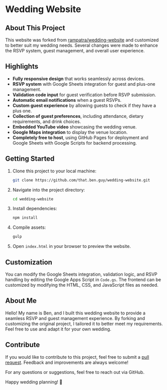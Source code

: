 # Wedding Website

## About This Project  

This website was forked from [rampatra/wedding-website](https://github.com/rampatra/wedding-website) and customized to better suit my wedding needs. Several changes were made to enhance the RSVP system, guest management, and overall user experience.  

## Highlights

- **Fully responsive design** that works seamlessly across devices.
- **RSVP system** with Google Sheets integration for guest and plus-one management.
- **Validation code input** for guest verification before RSVP submission.
- **Automatic email notifications** when a guest RSVPs.
- **Custom guest experience** by allowing guests to check if they have a plus one.
- **Collection of guest preferences**, including attendance, dietary requirements, and drink choices.
- **Embedded YouTube video** showcasing the wedding venue.
- **Google Maps integration** to display the venue location.
- **Completely free to host**, using GitHub Pages for deployment and Google Sheets with Google Scripts for backend processing.

## Getting Started

1. Clone this project to your local machine:
   ```sh
   git clone https://github.com/that.ben.guy/wedding-website.git
   ```
2. Navigate into the project directory:
   ```sh
   cd wedding-website
   ```
3. Install dependencies:
   ```sh
   npm install
   ```
4. Compile assets:
   ```sh
   gulp
   ```
5. Open `index.html` in your browser to preview the website.

## Customization

You can modify the Google Sheets integration, validation logic, and RSVP handling by editing the Google Apps Script in `Code.gs`. The frontend can be customized by modifying the HTML, CSS, and JavaScript files as needed.

## About Me

Hello! My name is Ben, and I built this wedding website to provide a seamless RSVP and guest management experience. By forking and customizing the original project, I tailored it to better meet my requirements. Feel free to use and adapt it for your own wedding.

## Contribute

If you would like to contribute to this project, feel free to submit a [pull request](https://help.github.com/articles/about-pull-requests/). Feedback and improvements are always welcome!

For any questions or suggestions, feel free to reach out via GitHub.

Happy wedding planning! 🎉

